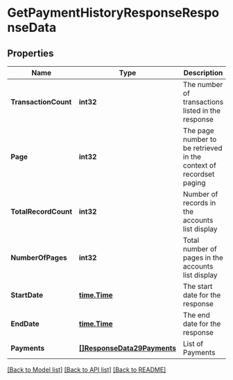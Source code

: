 # GetPaymentHistoryResponseResponseData

## Properties
Name | Type | Description | Notes
------------ | ------------- | ------------- | -------------
**TransactionCount** | **int32** | The number of transactions listed in the response | [default to null]
**Page** | **int32** | The page number to be retrieved in the context of recordset paging | [default to null]
**TotalRecordCount** | **int32** | Number of records in the accounts list display | [default to null]
**NumberOfPages** | **int32** | Total number of pages in the accounts list display | [default to null]
**StartDate** | [**time.Time**](time.Time.md) | The start date for the response | [default to null]
**EndDate** | [**time.Time**](time.Time.md) | The end date for the response | [default to null]
**Payments** | [**[]ResponseData29Payments**](ResponseData29_payments.md) | List of Payments | [default to null]

[[Back to Model list]](../README.md#documentation-for-models) [[Back to API list]](../README.md#documentation-for-api-endpoints) [[Back to README]](../README.md)

